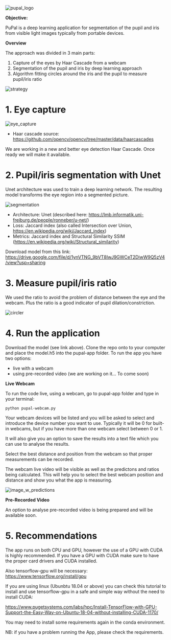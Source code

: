 ![pupal_logo](https://user-images.githubusercontent.com/30341704/57581247-13b45a00-74b5-11e9-9c7c-eb2a804ecd68.png)

**Objective:**

PuPal is a deep learning application for segmentation of the pupil and iris from visible light images typically from portable devices.

**Overview** 

The approach was divided in 3 main parts: 
1. Capture of the eyes by Haar Cascade from a webcam
2. Segmentation of the pupil and iris by deep learning approach
3. Algorithm fitting circles around the iris and the pupil to measure pupil/iris ratio

![strategy](https://user-images.githubusercontent.com/30341704/57581277-71e13d00-74b5-11e9-8459-42e4af00b4a4.png)

# 1. Eye capture

![eye_capture](https://user-images.githubusercontent.com/30341704/57581349-7e19ca00-74b6-11e9-871a-b2e312ef71ee.png)

- Haar cascade source: https://github.com/opencv/opencv/tree/master/data/haarcascades

We are working in a new and better eye detection Haar Cascade. Once ready we will make it available.

# 2. Pupil/iris segmentation with Unet

Unet architecture was used to train a deep learning network. The resulting model transforms the eye region into a segmented picture. 

![segmentation](https://user-images.githubusercontent.com/30341704/57581351-88d45f00-74b6-11e9-87e3-5f45c3c022c8.png)

- Architecture: Unet (described here: https://lmb.informatik.uni-freiburg.de/people/ronneber/u-net/)
- Loss: Jaccard index (also called Intersection over Union, https://en.wikipedia.org/wiki/Jaccard_index)
- Metrics: Jaccard index and Structural Similarity SSIM (https://en.wikipedia.org/wiki/Structural_similarity)

Download model from this link: https://drive.google.com/file/d/1ynVTNG_9bVT8IwJ9GWCeT2DiwW9Q5zV4/view?usp=sharing

# 3. Measure pupil/iris ratio

We used the ratio to avoid the problem of distance between the eye and the webcam. Plus the ratio is a good indicator of pupil dilation/constriction.

![circler](https://user-images.githubusercontent.com/30341704/57581372-e2d52480-74b6-11e9-9dcb-c21d01eb6078.png)

# 4. Run the application

Download the model (see link above). Clone the repo onto to your computer and place the model.h5 into the pupal-app folder. 
To run the app you have two options:
- live with a webcam
- using pre-recorded video (we are working on it... To come soon)

**Live Webcam**

To run the code live, using a webcam, go to pupal-app folder and type in your terminal:
```
python pupal-webcam.py
```

Your webcam devices will be listed and you will be asked to select and introduce the device number you want to use.
Typically it will be 0 for built-in webcams, but if you have more than one webcam select between 0 or 1.

It will also give you an option to save the results into a text file which you can use to analyse the results.

Select the best distance and position from the webcam so that proper measurements can be recorded.

The webcam live video will be visible as well as the predictons and ratios being calculated. This will help you to select the best webcam position and distance and show you what the app is measuring.

![image_w_predictions](https://user-images.githubusercontent.com/47978862/57651181-ea86ed00-75cc-11e9-8ad2-c7da48e11bde.jpg)


**Pre-Recorded Video**

An option to analyse pre-recorded video is being prepared and will be available soon.


# 5. Recommendations

The app runs on both CPU and GPU, however the use of a GPU with CUDA is highly recommended.
If you have a GPU with CUDA make sure to have the proper card drivers and CUDA installed.

Also tensorflow-gpu will be necessary: https://www.tensorflow.org/install/gpu

If you are using linux (Ubunbtu 18.04 or above) you can check this tutorial to install and use tensorflow-gpu in a safe and simple way without the need to install CUDA:

https://www.pugetsystems.com/labs/hpc/Install-TensorFlow-with-GPU-Support-the-Easy-Way-on-Ubuntu-18-04-without-installing-CUDA-1170/

You may need to install some requirements again in the conda environment.

NB: if you have a problem running the App, please check the requirements.
